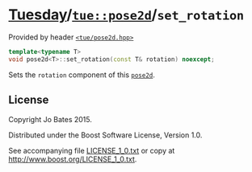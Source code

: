 [Tuesday](../../../README.md)/[`tue::pose2d`](../../headers/pose2d.md)/`set_rotation`
=====================================================================================
Provided by header [`<tue/pose2d.hpp>`](../../headers/pose2d.md)

```c++
template<typename T>
void pose2d<T>::set_rotation(const T& rotation) noexcept;
```

Sets the `rotation` component of this [`pose2d`](../../headers/pose2d.md).

License
-------
Copyright Jo Bates 2015.

Distributed under the Boost Software License, Version 1.0.

See accompanying file [LICENSE_1_0.txt](../../../LICENSE_1_0.txt) or copy at
http://www.boost.org/LICENSE_1_0.txt.

